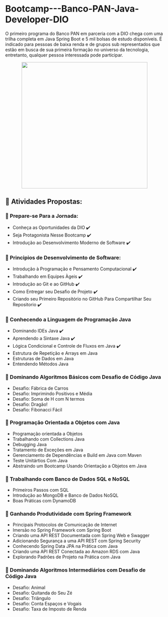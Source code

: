 # Bootcamp---Banco-PAN-Java-Developer-DIO
O primeiro programa do Banco PAN em parceria com a DIO chega com uma trilha completa em Java Spring Boot e 5 mil bolsas de estudo disponíveis. É indicado para pessoas de baixa renda e de grupos sub representados que estão em busca de sua primeira formação no universo da tecnologia, entretanto, qualquer pessoa interessada pode participar.

<div align="center">
  <img src="https://user-images.githubusercontent.com/112780452/221062931-185cb3f8-4886-44cb-abf8-bb25cbffd426.png" width="400px" height="400px"/>
</div>

## :round_pushpin: Atividades Propostas:


### :green_book: Prepare-se Para a Jornada:
* Conheça as Oportunidades da DIO :heavy_check_mark:
* Seja Protagonista Nesse Bootcamp :heavy_check_mark:
* Introdução ao Desenvolvimento Moderno de Software :heavy_check_mark:

### :green_book: Principios de Desenvolvimento de Software:
* Introdução à Programação e Pensamento Computacional :heavy_check_mark:
* Trabalhando em Equipes Àgeis :heavy_check_mark:
* Introdução ao Git e ao GitHub :heavy_check_mark:
* Como Entregar seu Desafio de Projeto :heavy_check_mark:
* Criando seu Primeiro Repositório no GitHub Para Compartilhar Seu Repositorio :heavy_check_mark:

### :green_book: Conhecendo a Linguagem de Programação Java
* Dominando IDEs Java :heavy_check_mark:
* Aprendendo a Sintaxe Java :heavy_check_mark:
* Lógica Condicional e Controle de Fluxos em Java :heavy_check_mark:
* Estrutura de Repetição e Arrays em Java
* Estruturas de Dados em Java
* Entendendo Métodos Java

### :green_book: Dominando Algoritmos Básicos com Desafio de Código Java
* Desafio: Fábrica de Carros
* Desafio: Imprimindo Positivos e Média
* Desafio: Soma de H com N termos
* Desafio: Dragão!
* Desafio: Fibonacci Fácil

### :green_book: Programação Orientada a Objetos com Java
* Programação orientada a Objetos
* Trabalhando com Collections Java
* Debugging Java
* Tratamento de Exceções em Java
* Gerenciamento de Dependências e Build em Java com Maven
* Teste Unitártios Com Java
* Abstraindo um Bootcamp Usando Orientação a Objetos em Java

### :green_book: Trabalhando com Banco de Dados SQL e NoSQL
* Primeiros Passos com SQL
* Introdução ao MongoDB e Banco de Dados NoSQL
* Boas Práticas com DynamoDB

### :green_book: Ganhando Produtividade com Spring Framework
* Principais Protocolos de Comunicação de Internet
* Imersão no Spring Framework com Spring Boot
* Criando uma API REST Documentada com Spring Web e Swagger
* Adicionando Segurança a uma API REST com Spring Security
* Conhecendo Spring Data JPA na Prática com Java
* Criando uma API REST Conectada ao Amazon RDS com Java
* Explorando Padrões de Projeto na Prática com Java

### :green_book: Dominando Algoritmos Intermediários com Desafio de Código Java
* Desafio: Animal
* Desafio: Quitanda do Seu Zé
* Desafio: Triângulo
* Desafio: Conta Espaços e Vogais
* Desafio: Taxa de Imposto de Renda




